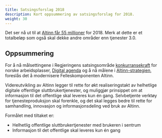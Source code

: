 ```yaml
---
title: Satsingsforslag 2018
description: Kort oppsummering av satsingsforslag for 2018.
weight: 30
---
```


Det ser nå ut til at [Altinn får 55 millioner] for 2018.
Merk at dette er et totalbeløp som også skal dekke andre områder enn tjenester 3.0.

## Oppsummering

For å nå målsettingene i Regjeringens satsingsområde [konkurransekraft] for norske arbeidsplasser,
[Digital agenda] og å nå målene i [Altinn-strategien], foreslås det å modernisere Felleskomponenten Altinn.

Videreutvikling av Altinn legger til rette for økt realiseringstakt av helhetlige digitale offentlige sluttbrukertjenester,
og muliggjør prinsippet om at informasjon til det offentlige skal leveres kun én gang.
Selvbetjente verktøy for tjenesteproduksjon skal forenkle, og det skal legges bedre til rette for samhandling, innovasjon og informasjonsdeling ved bruk av Altinn.

Formålet med tiltaket er:

  - Helhetlig offentlige sluttbrukertjenester med brukeren i sentrum
  - Informasjon til det offentlige skal leveres kun én gang


  [konkurransekraft]: https://www.regjeringen.no/no/om-regjeringa/solberg/Regjeringens-satsingsomrader/Regjeringens-satsingsomrader/konkurransekraft-for-norske-arbeidsplasser1/id2407167/
  [Digital agenda]: https://www.regjeringen.no/no/dokumenter/meld.-st.-27-20152016/id2483795/
  [Altinn-strategien]: https://altinnett.brreg.no/no/Altinn/Altinn-strategi/
  [Altinn får 55 millioner]: https://www.regjeringen.no/no/aktuelt/55-millionar-til-altinn/id2574123/